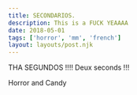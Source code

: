 ```yaml
---
title: SECONDARIOS.
description: This is a FUCK YEAAAA
date: 2018-05-01
tags: ['horror', 'mm', 'french']
layout: layouts/post.njk
---
```


THA SEGUNDOS !!!! Deux seconds !!!

Horror and Candy

